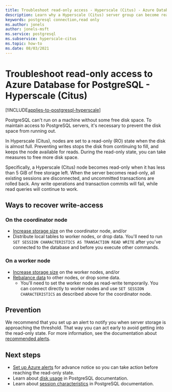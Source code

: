 ```yaml
---
title: Troubleshoot read-only access - Hyperscale (Citus) - Azure Database for PostgreSQL
description: Learn why a Hyperscale (Citus) server group can become read-only, and what to do
keywords: postgresql connection,read only
ms.author: jonels
author: jonels-msft
ms.service: postgresql
ms.subservice: hyperscale-citus
ms.topic: how-to
ms.date: 08/03/2021
---
```


# Troubleshoot read-only access to Azure Database for PostgreSQL - Hyperscale (Citus)

[!INCLUDE[applies-to-postgresql-hyperscale](../includes/applies-to-postgresql-hyperscale.md)]

PostgreSQL can't run on a machine without some free disk space. To maintain
access to PostgreSQL servers, it's necessary to prevent the disk space from
running out.

In Hyperscale (Citus), nodes are set to a read-only (RO) state when the disk is
almost full. Preventing writes stops the disk from continuing to fill, and
keeps the node available for reads. During the read-only state, you can take
measures to free more disk space.

Specifically, a Hyperscale (Citus) node becomes read-only when it has less than
5 GiB of free storage left. When the server becomes read-only, all existing
sessions are disconnected, and uncommitted transactions are rolled back. Any
write operations and transaction commits will fail, while read queries will
continue to work.

## Ways to recover write-access

### On the coordinator node

* [Increase storage
  size](howto-scale-grow.md#increase-storage-on-nodes)
  on the coordinator node, and/or
* Distribute local tables to worker nodes, or drop data. You'll need to run
  `SET SESSION CHARACTERISTICS AS TRANSACTION READ WRITE` after you've
  connected to the database and before you execute other commands.

### On a worker node

* [Increase storage
  size](howto-scale-grow.md#increase-storage-on-nodes)
  on the worker nodes, and/or
* [Rebalance data](howto-scale-rebalance.md) to other nodes, or drop
  some data.
	* You'll need to set the worker node as read-write temporarily. You can
	  connect directly to worker nodes and use `SET SESSION CHARACTERISTICS` as
	  described above for the coordinator node.

## Prevention

We recommend that you set up an alert to notify you when server storage is
approaching the threshold. That way you can act early to avoid getting into the
read-only state. For more information, see the documentation about [recommended
alerts](howto-alert-on-metric.md#suggested-alerts).

## Next steps

* [Set up Azure
  alerts](howto-alert-on-metric.md#suggested-alerts)
  for advance notice so you can take action before reaching the read-only state.
* Learn about [disk
  usage](https://www.postgresql.org/docs/current/diskusage.html) in PostgreSQL
  documentation.
* Learn about [session
  characteristics](https://www.postgresql.org/docs/13/sql-set-transaction.html)
  in PostgreSQL documentation.
